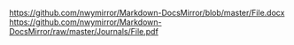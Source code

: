 https://github.com/nwymirror/Markdown-DocsMirror/blob/master/File.docx
https://github.com/nwymirror/Markdown-DocsMirror/raw/master/Journals/File.pdf
